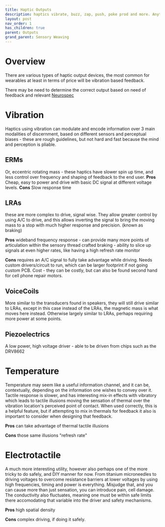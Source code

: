 ```yaml
---
title: Haptic Outputs
description: haptics vibrate, buzz, zap, push, poke prod and more. Anything to do with touch, tactile perception modulation, will be in this area. 
layout: post
nav_order: 1
has_children: true
parent: Outputs
grand_parent: Sensory Weaving
---
```


# Overview
There are various types of haptic output devices, the most common for wearables at least in terms of price will be vibration based feedback. 

There may be need to determine the correct output based on need of feedback and relevant [Neurospec](https://wiki.curiosiate.com/Sensory-Weaving/Neurospec/Neurospec.md)


# Vibration
Haptics using vibration can modulate and encode information over 3 main modalities of discernment, based on different sensors and perceptual biases - these are rough guidelines, but not hard and fast because the mind and perception is pliable.

## ERMs 
Or, eccentric rotating mass - these haptics have slower spin up time, and less control over frequency and shaping of feedback to the end user. 
**Pros**
Cheap, easy to power and drive with basic DC signal at different voltage levels. 
**Cons**
Slow response time



## LRAs
these are more complex to drive, signal wise. They allow greater control by using A/C to drive, and this allows inverting the signal to bring the moving mass to a stop with much higher response and precision. (known as braking)

**Pros**
wideband frequency response - can provide many more points of articulation within the sensory thread crafted
braking - ability to slice up signals at even higher rates, like having a high refresh rate monitor


**Cons**
requires an A/C signal to fully take advantage while driving. 
Needs custom drivers/circuit to run, which can be larger footprint if not going custom PCB.
Cost - they can be costly, but can also be found second hand for cell phone repair motors. 

## VoiceCoils
More similar to the transducers found in speakers, they will still drive similar to LRAs, except in this case instead of the LRAs, the magnetic mass is what moves here instead. 
Otherwise largely similar to LRAs, perhaps requiring more power at some points.

## Piezoelectrics
A low power, high voltage driver - able to be driven from chips such as the DRV8662

# Temperature
Temperature may seem like a useful information channel, and it can be, contextually, depending on the information one wishes to convey over it. Tactile response is slower, and has interesting mix-in effects with vibratory which leads to tactile illusions moving the sensation of thermal over the vibration location's perceived point of contact. 
When used correctly, this is a helpful feature, but if attempting to mix in thermals for feedback it also is important to consider when designing that feedback. 

**Pros**
can take advantage of thermal tactile illusions

**Cons**
those same illusions
"refresh rate"

# Electrotactile
A much more interesting utility, however also perhaps one of the more tricky to do safely, and DIY manner for now. From titanium microneedles to driving voltages to overcome resistance barriers at lower voltages by using high frequencies, timing and power is everything. Misjudge that, and you can cause more than just sensation, you can introduce pain, cell damage.  The conductivity also fluctuates, meaning one must be within safe limits there accomodating that variable into the driver and safety mechanisms.

**Pros**
high spatial density

**Cons**
complex driving, if doing it safely.
